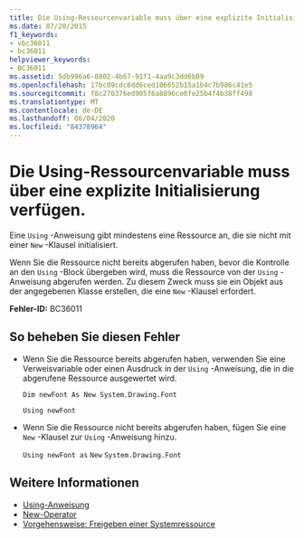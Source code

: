 ```yaml
---
title: Die Using-Ressourcenvariable muss über eine explizite Initialisierung verfügen.
ms.date: 07/20/2015
f1_keywords:
- vbc36011
- bc36011
helpviewer_keywords:
- BC36011
ms.assetid: 5db996a6-0802-4b67-91f1-4aa9c3dd6b09
ms.openlocfilehash: 17bc09cdc8dd6ced106652b15a1b4c7b986c41e5
ms.sourcegitcommit: f8c270376ed905f6a8896ce0fe25b4f4b38ff498
ms.translationtype: MT
ms.contentlocale: de-DE
ms.lasthandoff: 06/04/2020
ms.locfileid: "84378964"
---
```

# <a name="using-resource-variable-must-have-an-explicit-initialization"></a>Die Using-Ressourcenvariable muss über eine explizite Initialisierung verfügen.
Eine `Using` -Anweisung gibt mindestens eine Ressource an, die sie nicht mit einer `New` -Klausel initialisiert.  
  
 Wenn Sie die Ressource nicht bereits abgerufen haben, bevor die Kontrolle an den `Using` -Block übergeben wird, muss die Ressource von der `Using` -Anweisung abgerufen werden. Zu diesem Zweck muss sie ein Objekt aus der angegebenen Klasse erstellen, die eine `New` -Klausel erfordert.  
  
 **Fehler-ID:** BC36011  
  
## <a name="to-correct-this-error"></a>So beheben Sie diesen Fehler  
  
- Wenn Sie die Ressource bereits abgerufen haben, verwenden Sie eine Verweisvariable oder einen Ausdruck in der `Using` -Anweisung, die in die abgerufene Ressource ausgewertet wird.  
  
     `Dim newFont As New System.Drawing.Font`  
  
     `Using newFont`  
  
- Wenn Sie die Ressource nicht bereits abgerufen haben, fügen Sie eine `New` -Klausel zur `Using` -Anweisung hinzu.  
  
     `Using newFont as`   `New`   `System.Drawing.Font`  
  
## <a name="see-also"></a>Weitere Informationen

- [Using-Anweisung](../language-reference/statements/using-statement.md)
- [New-Operator](../language-reference/operators/new-operator.md)
- [Vorgehensweise: Freigeben einer Systemressource](../programming-guide/language-features/control-flow/how-to-dispose-of-a-system-resource.md)
